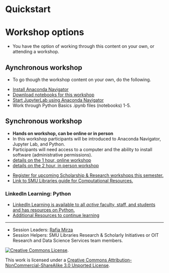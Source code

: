 # Quickstart

# Workshop options
* You have the option of working through this content on your own, or attending a workshop.

## Aynchronous workshop
* To go though the workshop content on your own, do the following.
- [Install Anaconda Navigator](https://southernmethodistuniversity.github.io/intro-to-python/anaconda.html#anaconda)
- [Download notebooks for this workshop](https://southernmethodistuniversity.github.io/intro-to-python/jupyterlab.html#download-notebooks-for-this-workshop)
- [Start JupyterLab using Anaconda Navigator](https://southernmethodistuniversity.github.io/intro-to-python/jupyterlab.html#start-jupyterlab-using-anaconda-navigator)
- Work through Python Basics .ipynb files (notebooks) 1-5.

## Synchronous workshop
- **Hands on workshop, can be online or in person**
- In this workshop participants will be introduced to Anaconda Navigator, Jupyter Lab, and Python. 
- Participants will need access to a computer and the ability to install software (administrative permissions).
- [details on the 1 hour, online workshop](https://southernmethodistuniversity.github.io/intro-to-python/index.html#for-the-one-hour-online-workshop)
- [details on the 2 hour, in person workshop](https://southernmethodistuniversity.github.io/intro-to-python/index.html#for-a-two-hour-in-person-workshop)

* [Register for upcoming Scholarship & Research workshops this semester.](https://libcal.smu.edu/calendar/?cid=-1&t=g&d=0000-00-00&cal=-1&ct=55599&inc=0)
* [Link to SMU Libraries guide for Computational Resources.](https://guides.smu.edu/computationalskills)


### LinkedIn Learning: Python 
-  [LinkedIn Learning is available to all *active* faculty, staff, and students and has resources on Python.](https://www.smu.edu/OIT/Services/LinkedIn)
-  [Additional Resources to continue learning](https://southernmethodistuniversity.github.io/intro-to-python/nextsteps.html#)


-----
- Session Leaders: [Rafia Mirza](http://guides.smu.edu/prf.php?account_id=142826/)
- Session Helpers: SMU Libraries Research & Scholarly Initiatives or OIT Research and Data Science Services team members.

[![Creative Commons License](https://licensebuttons.net/l/by-nc-sa/3.0/88x31.png)](https://creativecommons.org/licenses/by-nc-sa/3.0/). 

This work is licensed under a <a rel="license" href="http://creativecommons.org/licenses/by-nc-sa/3.0/">Creative Commons Attribution-NonCommercial-ShareAlike 3.0 Unported License</a>.
